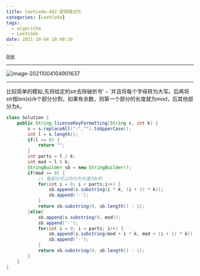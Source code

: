 ```yaml
---
title: leetcode-482-密钥格式化
categories: [LeetCode]
tags:
  - algorithm
  - LeetCode
date: 2021-10-04 10:48:16
---
```


[$link$](https://leetcode-cn.com/problems/license-key-formatting/)

<hr/>

![image-20211004104901637](https://gitee.com/cao_ziqiang/img/raw/master/20211004104901.png)

<hr/>

比较简单的模拟,先将给定的$str$去除破折号$'-'$并且将每个字母转为大写。后再将$str$按$len(s) / k$个部分分割，如果有余数，则第一个部分的长度就为$mod$，后其他部分为$k$。

```java
class Solution {
    public String licenseKeyFormatting(String s, int k) {
        s = s.replaceAll("-","").toUpperCase();
        int l = s.length();
        if(l == 0) {
            return "";
        }
        int parts = l / k;
        int mod = l % k;
        StringBuilder sb = new StringBuilder();
        if(mod == 0) {
            // 每部分可以均分为长度为k的
            for(int i = 0; i < parts;i++) {
                sb.append(s.substring(i * k, (i + 1) * k));
                sb.append('-');
            }
            return sb.substring(0, sb.length() - 1);
        }else{
            sb.append(s.substring(0, mod));
            sb.append('-');
            for(int i = 0; i < parts; i++) {
                sb.append(s.substring(mod + i * k, mod + (i + 1) * k));
                sb.append('-');
            }
            return sb.substring(0, sb.length() - 1);
        }
    }
}
```

